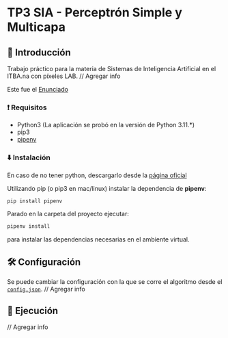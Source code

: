 # TP3 SIA - Perceptrón Simple y Multicapa

## 👋 Introducción

Trabajo práctico para la materia de Sistemas de Inteligencia Artificial en el ITBA.na con píxeles LAB.
// Agregar info

Este fue el [Enunciado](docs/Enunciado%20TP3.pdf)

### ❗ Requisitos

- Python3 (La aplicación se probó en la versión de Python 3.11.*)
- pip3
- [pipenv](https://pypi.org/project/pipenv)

### ⬇️ Instalación

En caso de no tener python, descargarlo desde la [página oficial](https://www.python.org/downloads/release/python-3119/)

Utilizando pip (o pip3 en mac/linux) instalar la dependencia de **pipenv**:

```sh
pip install pipenv
```

Parado en la carpeta del proyecto ejecutar:

```sh
pipenv install
```

para instalar las dependencias necesarias en el ambiente virtual.

## 🛠️ Configuración
Se puede cambiar la configuración con la que se corre el algoritmo desde el [`config.json`](configs/config.json).
// Agregar info

## 🏃 Ejecución

// Agregar info